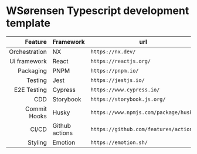 # WSørensen Typescript development template

|       Feature | Framework      | url                                   |
| ------------: | -------------- | ------------------------------------- |
| Orchestration | NX             | `https://nx.dev/ `                    |
|  Ui framework | React          | `https://reactjs.org/`                |
|     Packaging | PNPM           | `https://pnpm.io/ `                   |
|       Testing | Jest           | `https://jestjs.io/ `                 |
|   E2E Testing | Cypress        | `https://www.cypress.io/`             |
|           CDD | Storybook      | `https://storybook.js.org/`           |
|  Commit Hooks | Husky          | `https://www.npmjs.com/package/husky` |
|         CI/CD | Github actions | `https://github.com/features/actions` |
|       Styling | Emotion        | `https://emotion.sh/`                 |
